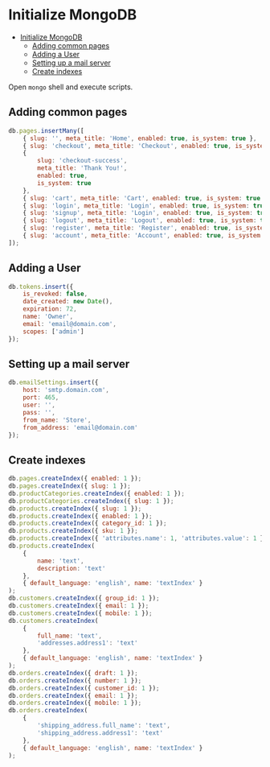 # Initialize MongoDB

- [Initialize MongoDB](#initialize-mongodb)
	- [Adding common pages](#adding-common-pages)
	- [Adding a User](#adding-a-user)
	- [Setting up a mail server](#setting-up-a-mail-server)
	- [Create indexes](#create-indexes)

Open `mongo` shell and execute scripts.

## Adding common pages

```js
db.pages.insertMany([
	{ slug: '', meta_title: 'Home', enabled: true, is_system: true },
	{ slug: 'checkout', meta_title: 'Checkout', enabled: true, is_system: true },
	{
		slug: 'checkout-success',
		meta_title: 'Thank You!',
		enabled: true,
		is_system: true
	},
	{ slug: 'cart', meta_title: 'Cart', enabled: true, is_system: true },
	{ slug: 'login', meta_title: 'Login', enabled: true, is_system: true },
	{ slug: 'signup', meta_title: 'Login', enabled: true, is_system: true },
	{ slug: 'logout', meta_title: 'Logout', enabled: true, is_system: true },
	{ slug: 'register', meta_title: 'Register', enabled: true, is_system: true },
	{ slug: 'account', meta_title: 'Account', enabled: true, is_system: true }
]);
```

## Adding a User

```js
db.tokens.insert({
	is_revoked: false,
	date_created: new Date(),
	expiration: 72,
	name: 'Owner',
	email: 'email@domain.com',
	scopes: ['admin']
});
```

## Setting up a mail server

```js
db.emailSettings.insert({
	host: 'smtp.domain.com',
	port: 465,
	user: '',
	pass: '',
	from_name: 'Store',
	from_address: 'email@domain.com'
});
```

## Create indexes

```js
db.pages.createIndex({ enabled: 1 });
db.pages.createIndex({ slug: 1 });
db.productCategories.createIndex({ enabled: 1 });
db.productCategories.createIndex({ slug: 1 });
db.products.createIndex({ slug: 1 });
db.products.createIndex({ enabled: 1 });
db.products.createIndex({ category_id: 1 });
db.products.createIndex({ sku: 1 });
db.products.createIndex({ 'attributes.name': 1, 'attributes.value': 1 });
db.products.createIndex(
	{
		name: 'text',
		description: 'text'
	},
	{ default_language: 'english', name: 'textIndex' }
);
db.customers.createIndex({ group_id: 1 });
db.customers.createIndex({ email: 1 });
db.customers.createIndex({ mobile: 1 });
db.customers.createIndex(
	{
		full_name: 'text',
		'addresses.address1': 'text'
	},
	{ default_language: 'english', name: 'textIndex' }
);
db.orders.createIndex({ draft: 1 });
db.orders.createIndex({ number: 1 });
db.orders.createIndex({ customer_id: 1 });
db.orders.createIndex({ email: 1 });
db.orders.createIndex({ mobile: 1 });
db.orders.createIndex(
	{
		'shipping_address.full_name': 'text',
		'shipping_address.address1': 'text'
	},
	{ default_language: 'english', name: 'textIndex' }
);
```
